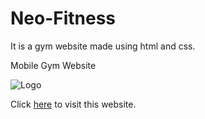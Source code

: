 # Neo-Fitness

It is a gym website made using html and css.


Mobile Gym Website



![Logo](https://kartik-roy.github.io/Neo-Fitness/1st.png)



Click [here](https://kartik-roy.github.io/Neo-Fitness/) to visit this website. 
